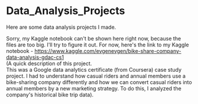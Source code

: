 # Data_Analysis_Projects
Here are some data analysis projects I made.

Sorry, my Kaggle notebook can't be shown here right now, because the files are too big. I'll try to figure it out. For now, here's the link to my Kaggle notebook - https://www.kaggle.com/evgenevgen/bike-share-company-data-analysis-gdac-cs1  
(A quick description of this project.  
This was a Google data analytics certificate (from Coursera) case study project. I had to understand how casual riders and annual members use a bike-sharing company differently and how we can convert casual riders into annual members by a new marketing strategy. To do this, I analyzed the company's historical bike trip data).
